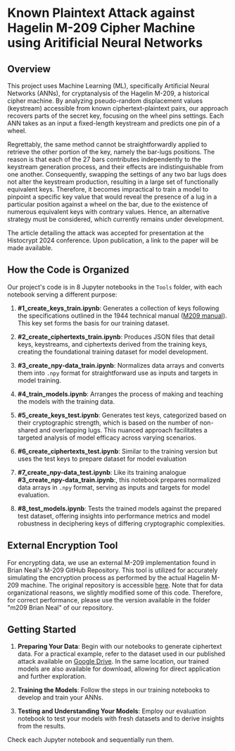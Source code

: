 # Known Plaintext Attack against Hagelin M-209 Cipher Machine using Aritificial Neural Networks

## Overview

This project uses Machine Learning (ML),  specifically Artificial Neural Networks (ANNs), for cryptanalysis of the Hagelin M-209, a historical cipher machine. By analyzing pseudo-random displacement values (keystream) accessible from known ciphertext-plaintext pairs, our approach recovers parts of the secret key, focusing on the wheel pins settings. Each ANN takes as an input a fixed-length keystream and predicts one pin of a wheel. 

Regrettably, the same method cannot be straightforwardly applied to retrieve the other portion of the key, namely the bar-lugs positions. The reason is that each of the 27 bars contributes independently to the keystream generation process, and their effects are indistinguishable from one another. Consequently, swapping the settings of any two bar lugs does not alter the keystream production, resulting in a large set of functionally equivalent keys. Therefore, it becomes impractical to train a model to pinpoint a specific key value that would reveal the presence of a lug in a particular position against a wheel on the bar, due to the existence of numerous equivalent keys with contrary values. Hence, an alternative strategy must be considered, which currently remains under development.

The article detailing the attack was accepted for presentation at the Histocrypt 2024 conference. Upon publication, a link to the paper will be made available.


## How the Code is Organized

Our project's code is in 8 Jupyter notebooks in the `Tools` folder, with each notebook serving a different purpose:

1. **#1_create_keys_train.ipynb**: Generates a collection of keys following the specifications outlined in the 1944 technical manual ([M209 manual](https://deweger.net/apparaten/downloads/M209%20manual.pdf)). This key set forms the basis for our training dataset.

2. **#2_create_ciphertexts_train.ipynb**: Produces JSON files that detail keys, keystreams, and ciphertexts derived from the training keys, creating the foundational training dataset for model development.

3. **#3_create_npy-data_train.ipynb**: Normalizes data arrays and converts them into `.npy` format for straightforward use as inputs and targets in model training.

4. **#4_train_models.ipynb**: Arranges the process of making and teaching the models with the training data.

5. **#5_create_keys_test.ipynb**:  Generates test keys, categorized based on their cryptographic strength, which is based on the number of non-shared and overlapping lugs. This nuanced approach facilitates a targeted analysis of model efficacy across varying scenarios.

6. **#6_create_ciphertexts_test.ipynb**: Similar to the training version but uses the test keys to prepare dataset for model evaluation

7. **#7_create_npy-data_test.ipynb**: Like its training analogue **#3_create_npy-data_train.ipynb**:, this notebook prepares normalized data arrays in `.npy` format, serving as inputs and targets for model evaluation.

8. **#8_test_models.ipynb**: Tests the trained models against the prepared test dataset, offering insights into performance metrics and model robustness in deciphering keys of differing cryptographic complexities.

## External Encryption Tool

For encrypting data, we use an external M-209 implementation found in Brian Neal's M-209 GitHub Repository. This tool is utilized for accurately simulating the encryption process as performed by the actual Hagelin M-209 machine. The original repository is accessible [here](https://github.com/gremmie/m209). Note that for data organizational reasons, we slightly modified some of this code. Therefore, for correct performance, please use the version available in the folder "m209 Brian Neal" of our repository.


## Getting Started

1. **Preparing Your Data**: Begin with our notebooks to generate ciphertext data. For a practical example, refer to the dataset used in our published attack available on [Google Drive](https://drive.google.com/drive/folders/1WwmRK_jfHjIxhAG4oxQB2lD8j64mMFW3?usp=sharing). In the same location, our trained models are also available for download, allowing for direct application and further exploration.

2. **Training the Models**: Follow the steps in our training notebooks to develop and train your ANNs.

3. **Testing and Understanding Your Models**: Employ our evaluation notebook to test your models with fresh datasets and to derive insights from the results.

Check each Jupyter notebook and sequentially run them.
